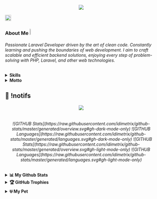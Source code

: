 <p align="center">
  <img src="https://capsule-render.vercel.app/api?type=waving&height=100&color=gradient&reversal=true"/> 
</p>  

<img src="https://github.com/HannerB/HannerB/blob/main/anime_laravel.png" height="20%" width="20%"/>

### About Me <img src="https://media.tenor.com/uUNcnHwYJQEAAAAj/running-pikachu-transparent-snivee.gif" height="5%" width="5%"/>

<h6> Passionate Laravel Developer driven by the art of clean code. Constantly learning and pushing the boundaries of web development. I aim to craft scalable and efficient backend solutions, enjoying every step of problem-solving with PHP, Laravel, and other web technologies. </h6>

<details>
<summary><b>Skills</b></summary>
<div>

[![My Skills](https://skillicons.dev/icons?i=html,css,js,bootstrap,php,laravel,mysql,python)](https://skillicons.dev)

</div>
   
<summary><b>Learning</b></summary>
<div>
  
[![Learning](https://skillicons.dev/icons?i=htmx,go,nextjs,dart,flutter)](https://skillicons.dev)
  
</div>
</details>

<details>
  <summary><b>Motto</b></summary>
<div>

- **"Code is like humor. When you have to explain it, it’s bad."**
  
</div>
</details>

## 🍿 !notifs 
<h6 align="center">
  <img src="https://moe-counter.glitch.me/get/@HannerB?theme=rule34"  />
</h6>

<h6 align="center">
  ![GITHUB Stats](https://raw.githubusercontent.com/idimetrix/github-stats/master/generated/overview.svg#gh-dark-mode-only) 
  ![GITHUB Languages](https://raw.githubusercontent.com/idimetrix/github-stats/master/generated/languages.svg#gh-dark-mode-only)
  ![GITHUB Stats](https://raw.githubusercontent.com/idimetrix/github-stats/master/generated/overview.svg#gh-light-mode-only) 
  ![GITHUB Languages](https://raw.githubusercontent.com/idimetrix/github-stats/master/generated/languages.svg#gh-light-mode-only)
</h6>

##


<details>
  <summary><b>📊 My Github Stats</b></summary>

<h6 align="center">

  <img src="https://gh-readme-profile.vercel.app/api?username=HannerB&theme=neon-dark&border_width=0&border_radius=15.2&hide_border=true">

</h6>
</details>


<details>
  <summary><b>🏆 GitHub Trophies</b></summary>

<div align="center">
  
![](https://github-profile-trophy.vercel.app/?username=HannerB&theme=onedark&no-frame=true&no-bg=true&margin-w=4)

</div>
</details>

<details>
  <summary><b>⛎ My Pet</b></summary>

<div align="center">
<picture>
  <source media="(prefers-color-scheme: dark)" srcset="https://raw.githubusercontent.com/HannerB/HannerB/output/github-contribution-grid-snake-dark.svg">
  <source media="(prefers-color-scheme: light)" srcset="https://raw.githubusercontent.com/HannerB/HannerB/output/github-contribution-grid-snake.svg">
  <img alt="github contribution grid snake animation" src="https://raw.githubusercontent.com/HannerB/HannerB/output/github-contribution-grid-snake.svg">
</picture>
</div>
</details>
